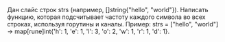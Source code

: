Дан слайс строк strs (например, []string{"hello", "world"}).
Написать функцию, которая подсчитывает частоту каждого символа во всех строках, используя горутины и каналы.
Пример: strs = ["hello", "world"] → map[rune]int{'h': 1, 'e': 1, 'l': 3, 'o': 2, 'w': 1, 'r': 1, 'd': 1}.